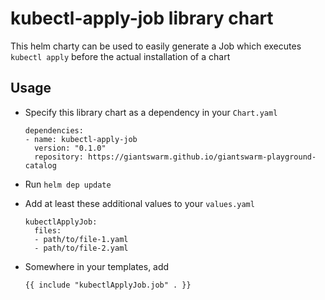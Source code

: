 # kubectl-apply-job library chart

This helm charty can be used to easily generate a Job which executes `kubectl apply` before the actual installation of a chart

## Usage

- Specify this library chart as a dependency in your `Chart.yaml`

      dependencies:
      - name: kubectl-apply-job
        version: "0.1.0"
        repository: https://giantswarm.github.io/giantswarm-playground-catalog

- Run `helm dep update`
- Add at least these additional values to your `values.yaml`

      kubectlApplyJob:
        files:
        - path/to/file-1.yaml
        - path/to/file-2.yaml

- Somewhere in your templates, add

      {{ include "kubectlApplyJob.job" . }}
